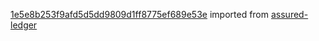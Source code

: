 [1e5e8b253f9afd5d5dd9809d1ff8775ef689e53e](https://github.com/insolar/assured-ledger/commit/1e5e8b253f9afd5d5dd9809d1ff8775ef689e53e) imported from [assured-ledger](https://github.com/insolar/assured-ledger)
